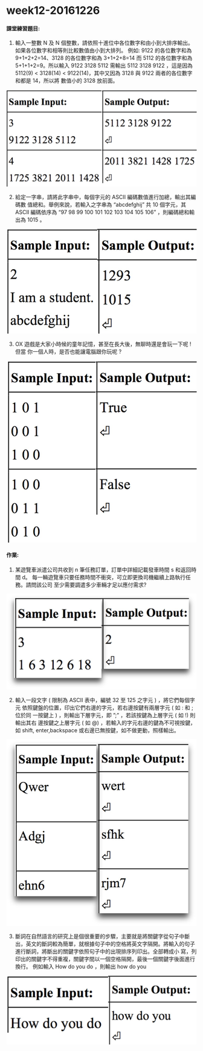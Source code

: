 # week12-20161226
#### 課堂練習題目:  

1. 輸入一整數 N 及 N 個整數，請依照十進位中各位數字和由小到大排序輸出。如果各位數字和相等則比較數值由小到大排列。
例如: 9122 的各位數字和為 9+1+2+2=14、3128 的各位數字和為 3+1+2+8=14 而 5112 的各位數字和為 5+1+1+2=9。所以輸入 9122 3128 5112 需輸出 5112 3128 9122 ，這是因為 5112(9) < 3128(14) < 9122(14)，其中又因為 3128 與 9122 兩者的各位數字和都是 14，所以將 數值小的 3128 放前面。

 ![ex01](ex1.jpg)
 
2. 給定一字串，請將此字串中，每個字元的 ASCII 編碼數值進行加總，輸出其編碼數 值總和。舉例來說，若輸入之字串為 “abcdefghij” 共 10 個字元，其 ASCII 編碼依序為 “97 98 99 100 101 102 103 104 105 106” ，則編碼總和輸出為 1015 。

 ![ex02](ex2.jpg)

3. OX 遊戲是大家小時候的童年記憶，甚至在長大後，無聊時還是會玩一下呢 ! 但當 你一個人時，是否也能讓電腦跟你玩呢 ?

 ![ex03](ex3.jpg)

#### 作業:
1. 某遊覽車派遣公司共收到 n 筆任務訂單，訂單中詳細記載發車時間 s 和返回時間 d。 每一輛遊覽車只要任務時間不衝突，可立即更換司機繼續上路執行任務。請問該公司 至少需要調遣多少車輛才足以應付需求?

 ![hw01](hw1.jpg)

2. 輸入一段文字 ( 限制為 ASCII 表中，編號 32 至 125 之字元 ) ，將它們每個字元 依照鍵盤的位置，印出它們右邊的字元，若右邊按鍵有兩層字元 ( 如 : 和 ; 位於同 一按鍵上 ) ，則輸出下層字元，即 ”;” ，若該按鍵為上層字元 ( 如 !) 則輸出其右 邊按鍵之上層字元 ( 如 @) ，若輸入的字元右邊的鍵為不可視按鍵，如 shift, enter,backspace 或右邊已無按鍵，如不做更動，照樣輸出。

 ![hw02](hw2.jpg)

3. 斷詞在自然語言的研究上是個很重要的步驟，主要就是將關鍵字從句子中斷出，英文的斷詞較為簡單，就根據句子中的空格將英文字隔開。將輸入的句子進行斷詞，將斷出的關鍵字依照句子中的出現排序列印出。全部轉成小 寫，列印出的關鍵字不得重複，關鍵字間以一個空格隔開，最後一個關鍵字後面進行 換行。
例如輸入 How do you do ，則輸出 how do you

 ![hw03](hw3.jpg) 
